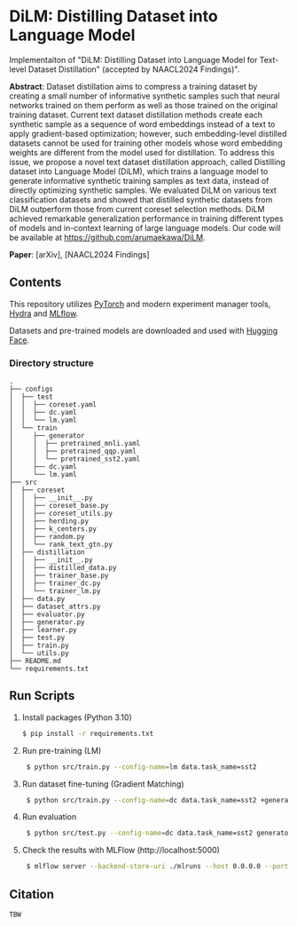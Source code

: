 # DiLM: Distilling Dataset into Language Model

Implementaiton of "DiLM: Distilling Dataset into Language Model for Text-level Dataset Distillation" (accepted by NAACL2024 Findings)".

**Abstract**: Dataset distillation aims to compress a training dataset by creating a small number of informative synthetic samples such that neural networks trained on them perform as well as those trained on the original training dataset. Current text dataset distillation methods create each synthetic sample as a sequence of word embeddings instead of a text to apply gradient-based optimization; however, such embedding-level distilled datasets cannot be used for training other models whose word embedding weights are different from the model used for distillation. To address this issue, we propose a novel text dataset distillation approach, called Distilling dataset into Language Model (DiLM), which trains a language model to generate informative synthetic training samples as text data, instead of directly optimizing synthetic samples. We evaluated DiLM on various text classification datasets and showed that distilled synthetic datasets from DiLM outperform those from current coreset selection methods. DiLM achieved remarkable generalization performance in training different types of models and in-context learning of large language models. Our code will be available at https://github.com/arumaekawa/DiLM.

**Paper**: [arXiv], [NAACL2024 Findings]

## Contents

This repository utilizes [PyTorch](https://pytorch.org/) and modern experiment manager tools, [Hydra](https://hydra.cc/) and [MLflow](https://www.mlflow.org/).

Datasets and pre-trained models are downloaded and used with [Hugging Face](https://huggingface.co/).

### Directory structure

```
.
├── configs
│  ├── test
│  │  ├── coreset.yaml
│  │  ├── dc.yaml
│  │  └── lm.yaml
│  └── train
│     ├── generator
│     │  ├── pretrained_mnli.yaml
│     │  ├── pretrained_qqp.yaml
│     │  └── pretrained_sst2.yaml
│     ├── dc.yaml
│     └── lm.yaml
├── src
│  ├── coreset
│  │  ├── __init__.py
│  │  ├── coreset_base.py
│  │  ├── coreset_utils.py
│  │  ├── herding.py
│  │  ├── k_centers.py
│  │  ├── random.py
│  │  └── rank_text_gtn.py
│  ├── distillation
│  │  ├── __init__.py
│  │  ├── distilled_data.py
│  │  ├── trainer_base.py
│  │  ├── trainer_dc.py
│  │  └── trainer_lm.py
│  ├── data.py
│  ├── dataset_attrs.py
│  ├── evaluator.py
│  ├── generator.py
│  ├── learner.py
│  ├── test.py
│  ├── train.py
│  └── utils.py
├── README.md
└── requirements.txt
```

## Run Scripts

1. Install packages (Python 3.10)

   ```bash
   $ pip install -r requirements.txt
   ```

2. Run pre-training (LM)

   ```bash
    $ python src/train.py --config-name=lm data.task_name=sst2
   ```

3. Run dataset fine-tuning (Gradient Matching)

   ```bash
    $ python src/train.py --config-name=dc data.task_name=sst2 +generator=pretrained_sst2
   ```

4. Run evaluation

   ```bash
    $ python src/test.py --config-name=dc data.task_name=sst2 generator.pretrained_model_dir=path/to/pretrained_model_dir
   ```

5. Check the results with MLFlow (http://localhost:5000)

   ```bash
    $ mlflow server --backend-store-uri ./mlruns --host 0.0.0.0 --port 5000
   ```

## Citation

```
TBW
```
